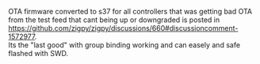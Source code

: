 OTA firmware converted to s37 for all controllers that was getting bad OTA from the test feed that cant being up or downgraded is posted in https://github.com/zigpy/zigpy/discussions/660#discussioncomment-1572977.  
Its the "last good" with group binding working and can easely and safe flashed with SWD.
